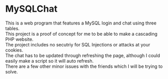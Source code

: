 # MySQLChat
This is a web program that features a MySQL login and chat using three tables.<br/>
This project is a proof of concept for me to be able to make a cascading PHP website.<br/>
The project includes no secutriy for SQL Injections or attacks at your cookies. <br/>
The chat has to be updated through refreshing the page, although I could easily make a script so it will auto refresh.<br/>
There are a few other minor issues with the friends which I will be trying to solve.<br/>
